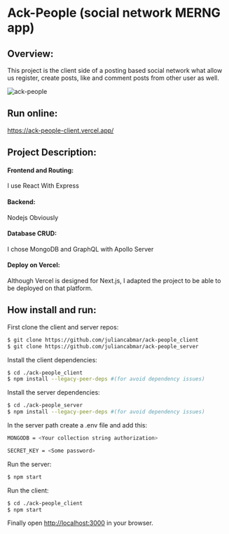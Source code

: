# Ack-People (social network MERNG app)
## Overview:

This project is the client side of a posting based social network what allow us register, create posts, like and comment posts from other user as well. 

![ack-people](https://user-images.githubusercontent.com/85290842/195309368-55aa57f3-016a-4762-92cf-49adecd75b74.png)

## Run online:
https://ack-people-client.vercel.app/

## Project Description:
#### Frontend and Routing:
I use React With Express 
#### Backend:
Nodejs Obviously
#### Database CRUD:
I chose MongoDB and GraphQL with Apollo Server
#### Deploy on Vercel:
Although Vercel is designed for Next.js, I adapted the project to be able to be deployed on that platform.

## How install and run:
First clone the client and server repos:
```bash
$ git clone https://github.com/juliancabmar/ack-people_client
$ git clone https://github.com/juliancabmar/ack-people_server
```
Install the client dependencies:
```bash
$ cd ./ack-people_client
$ npm install --legacy-peer-deps #(for avoid dependency issues)
```
Install the server dependencies:
```bash
$ cd ./ack-people_server
$ npm install --legacy-peer-deps #(for avoid dependency issues)
```
In the server path create a .env file and add this:
```bash
MONGODB = <Your collection string authorization>

SECRET_KEY = <Some password>
```
Run the server:
```bash
$ npm start
```
Run the client:
```bash
$ cd ./ack-people_client
$ npm start
```
Finally open [http://localhost:3000](http://localhost:3000) in your browser.
